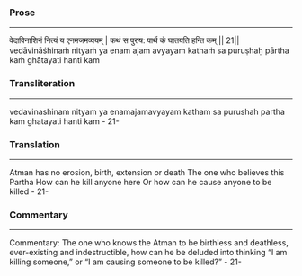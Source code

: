 ### Prose 
 --- 
वेदाविनाशिनं नित्यं य एनमजमव्ययम् |
कथं स पुरुष: पार्थ कं घातयति हन्ति कम् || 21||
vedāvināśhinaṁ nityaṁ ya enam ajam avyayam
kathaṁ sa puruṣhaḥ pārtha kaṁ ghātayati hanti kam

### Transliteration 
 --- 
vedavinashinam nityam ya enamajamavyayam katham sa purushah partha kam ghatayati hanti kam - 21-

### Translation 
 --- 
Atman has no erosion, birth, extension or death The one who believes this Partha How can he kill anyone here Or how can he cause anyone to be killed - 21-

### Commentary 
 --- 
Commentary: The one who knows the Atman to be birthless and deathless, ever-existing and indestructible, how can he be deluded into thinking “I am killing someone,” or “I am causing someone to be killed?” - 21-